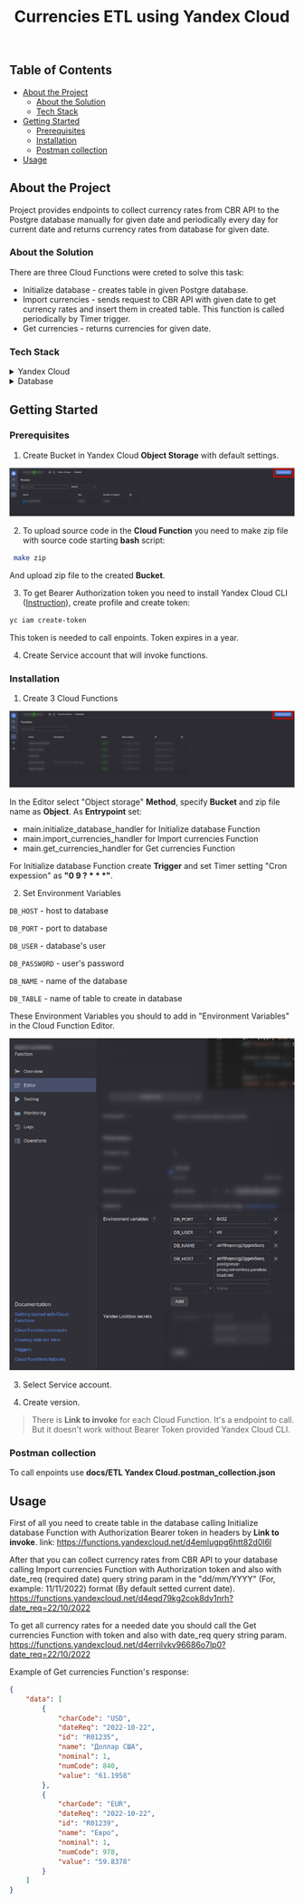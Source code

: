 <div align="center">
  <h1>Currencies ETL using Yandex Cloud</h1>
</div>

<br />

## Table of Contents

- [About the Project](#about-the-project)
  * [About the Solution](#about-the-solution)
  * [Tech Stack](#tech-stack)
- [Getting Started](#getting-started)
  * [Prerequisites](#prerequisites)
  * [Installation](#installation)
  * [Postman collection](#postman-collection)
- [Usage](#usage)
  

## About the Project
Project provides endpoints to collect currency rates from CBR API to the Postgre database manually for given date and periodically every day for current date and returns currency rates from database for given date.

### About the Solution

There are three Cloud Functions were creted to solve this task:
- Initialize database - creates table in given Postgre database. 
- Import currencies - sends request to CBR API with given date to get currency rates and insert them in created table. This function is called periodically by Timer trigger.
- Get currencies - returns currencies for given date. 


### Tech Stack

<details>
  <summary>Yandex Cloud</summary>
  <ul>
    <li><a href="https://cloud.yandex.ru/services/functions/">Cloud Functions</a></li>
    <li><a href="https://cloud.yandex.ru/services/storage/">Object storage</a></li>
    <li><a href="https://cloud.yandex.ru/services/managed-postgresql/">Managed Service for PostgreSQL</a></li>
    <li><a href="https://cloud.yandex.ru/docs/functions/operations/trigger/timer-create/">Timer trigger</a></li>
  </ul>
</details>

<details>
<summary>Database</summary>
  <a href="https://www.postgresql.org/">PostgreSQL</a>
</details>


## Getting Started


### Prerequisites

1. Create Bucket in Yandex Cloud **Object Storage** with default settings.

<img src="docs/images/create_bucket.png" alt="env files screenshot" />

2. To upload source code in the **Cloud Function** you need to make zip file with source code starting **bash** script: 

```bash
 make zip
```

 And upload zip file to the created **Bucket**.

3. To get Bearer Authorization token you need to install Yandex Cloud CLI ([Instruction](https://cloud.yandex.ru/docs/cli/quickstart#install)), create profile and create token:

```bash
yc iam create-token
```

This token is needed to call enpoints. Token expires in a year. 

4. Create Service account that will invoke functions.

### Installation

1. Create 3 Cloud Functions 

<img src="docs/images/create_func.png" alt="env files screenshot" />

In the Editor select "Object storage" **Method**, specify **Bucket** and zip file name as **Object**. As **Entrypoint** set:
 - main.initialize_database_handler for Initialize database Function
 - main.import_currencies_handler for Import currencies Function
 - main.get_currencies_handler for Get currencies Function

For Initialize database Function create **Trigger** and set Timer setting "Cron expession" as **"0 9 ? * * *"**.

2. Set Environment Variables

`DB_HOST` - host to database

`DB_PORT` - port to database

`DB_USER` - database's user

`DB_PASSWORD` - user's password

`DB_NAME` - name of the database

`DB_TABLE` - name of table to create in database

These Environment Variables you should to add in "Environment Variables" in the Cloud Function Editor.

<img src="docs/images/envs.png" alt="env files screenshot" />

3. Select Service account.

4. Create version.

> There is **Link to invoke** for each Cloud Function. It's a endpoint to call. But it doesn't work without Bearer Token provided Yandex Cloud CLI.


### Postman collection

To call enpoints use **docs/ETL Yandex Cloud.postman_collection.json**


## Usage


First of all you need to create table in the database calling Initialize database Function with Authorization Bearer token in headers by **Link to invoke**.
link: https://functions.yandexcloud.net/d4emlugpg6htt82d0l6l

After that you can collect currency rates from CBR API to your database calling Import currencies Function with Authorization token and also with date_req (required date) query string param in the "dd/mm/YYYY" (For, example: 11/11/2022) format (By default setted current date).
https://functions.yandexcloud.net/d4eqd79kg2cok8dv1nrh?date_req=22/10/2022

To get all currency rates for a needed date you should call the Get currencies Function with token and also with date_req query string param.
https://functions.yandexcloud.net/d4errilvkv96686o7lp0?date_req=22/10/2022

Example of Get currencies Function's response:

```json
{
    "data": [
        {
            "charCode": "USD",
            "dateReq": "2022-10-22",
            "id": "R01235",
            "name": "Доллар США",
            "nominal": 1,
            "numCode": 840,
            "value": "61.1958"
        },
        {
            "charCode": "EUR",
            "dateReq": "2022-10-22",
            "id": "R01239",
            "name": "Евро",
            "nominal": 1,
            "numCode": 978,
            "value": "59.8378"
        }
    ]
}
```